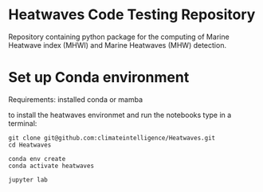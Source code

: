 # Heatwaves Code Testing Repository

Repository containing python package for the computing of Marine Heatwave index (MHWI) and Marine Heatwaves (MHW) detection. 

# Set up Conda environment 

Requirements: installed conda or mamba 


to install the heatwaves environmet and run the notebooks type in a terminal: 
```shell 
git clone git@github.com:climateintelligence/Heatwaves.git 
cd Heatwaves

conda env create
conda activate heatwaves

jupyter lab
```

